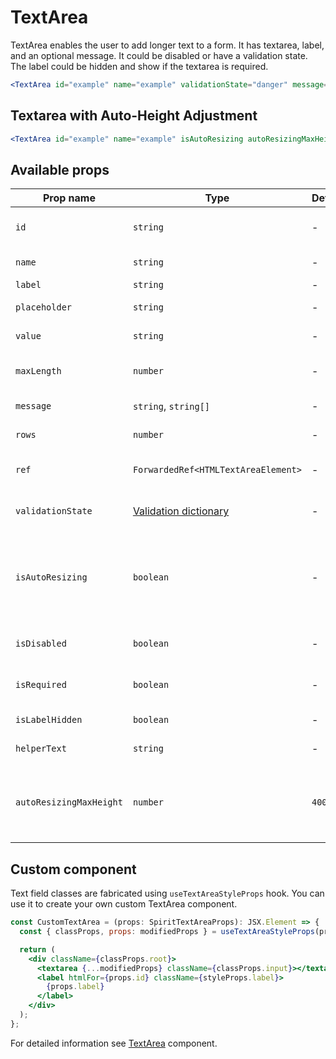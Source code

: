 # TextArea

TextArea enables the user to add longer text to a form. It has textarea, label,
and an optional message. It could be disabled or have a validation state. The label could be hidden
and show if the textarea is required.

```jsx
<TextArea id="example" name="example" validationState="danger" message="validation failed" isRequired />
```

## Textarea with Auto-Height Adjustment

```jsx
<TextArea id="example" name="example" isAutoResizing autoResizingMaxHeight={500} />
```

## Available props

| Prop name               | Type                                           | Default | Required | Description                                                          |
| ----------------------- | ---------------------------------------------- | ------- | -------- | -------------------------------------------------------------------- |
| `id`                    | `string`                                       | -       | yes      | Textarea and label identification                                    |
| `name`                  | `string`                                       | -       | no       | Textarea name                                                        |
| `label`                 | `string`                                       | -       | no       | Label text                                                           |
| `placeholder`           | `string`                                       | -       | no       | Textarea placeholder                                                 |
| `value`                 | `string`                                       | -       | no       | Textarea value                                                       |
| `maxLength`             | `number`                                       | -       | no       | Maximum number of characters                                         |
| `message`               | `string`, `string[]`                           | -       | no       | Validation message                                                   |
| `rows`                  | `number`                                       | -       | no       | Number of visible rows                                               |
| `ref`                   | `ForwardedRef<HTMLTextAreaElement>`            | -       | no       | Textarea element reference                                           |
| `validationState`       | [Validation dictionary][dictionary-validation] | -       | no       | Type of validation state.                                            |
| `isAutoResizing`        | `boolean`                                      | -       | no       | Whether is field auto resizing which adjusts its height while typing |
| `isDisabled`            | `boolean`                                      | -       | no       | Whether is field disabled                                            |
| `isRequired`            | `boolean`                                      | -       | no       | Whether is field required                                            |
| `isLabelHidden`         | `boolean`                                      | -       | no       | Whether is label hidden                                              |
| `helperText`            | `string`                                       | -       | no       | Custom helper text                                                   |
| `autoResizingMaxHeight` | `number`                                       | `400`   | no       | Maximum field height with automatic height control                   |

## Custom component

Text field classes are fabricated using `useTextAreaStyleProps` hook. You can use it to create your own custom TextArea component.

```jsx
const CustomTextArea = (props: SpiritTextAreaProps): JSX.Element => {
  const { classProps, props: modifiedProps } = useTextAreaStyleProps(props);

  return (
    <div className={classProps.root}>
      <textarea {...modifiedProps} className={classProps.input}></textarea>
      <label htmlFor={props.id} className={styleProps.label}>
        {props.label}
      </label>
    </div>
  );
};
```

For detailed information see [TextArea](https://github.com/lmc-eu/spirit-design-system/blob/main/packages/web/src/scss/components/TextArea/README.md) component.

[dictionary-validation]: https://github.com/lmc-eu/spirit-design-system/blob/main/docs/DICTIONARIES.md#validation
